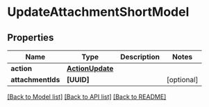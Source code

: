 # UpdateAttachmentShortModel

## Properties
Name | Type | Description | Notes
------------ | ------------- | ------------- | -------------
**action** | [**ActionUpdate**](ActionUpdate.md) |  | 
**attachmentIds** | **[UUID]** |  | [optional] 

[[Back to Model list]](../README.md#documentation-for-models) [[Back to API list]](../README.md#documentation-for-api-endpoints) [[Back to README]](../README.md)



